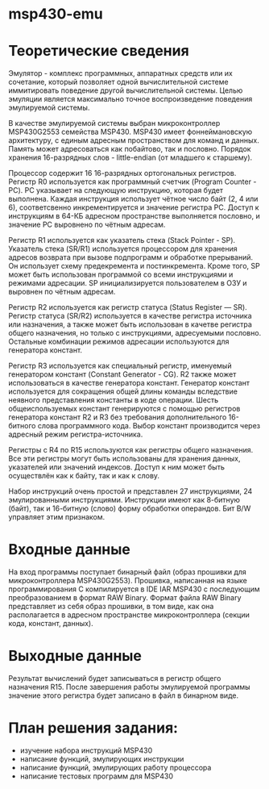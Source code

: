 # msp430-emu
# Теоретические сведения

Эмулятор - комплекс программных, аппаратных средств или их сочетание, который позволяет одной вычислительной системе иммитировать поведение другой вычислительной системы. Целью эмуляции является максимально точное воспроизведение поведения эмулируемой системы.

В качестве эмулируемой системы выбран микроконтроллер MSP430G2553 семейства MSP430.
MSP430 имеет фоннеймановскую архитектуру, с единым адресным пространством для команд и данных. Память может адресоваться как побайтово, так и пословно. Порядок хранения 16-разрядных слов - little-endian (от младшего к старшему).

Процессор содержит 16 16-разрядных ортогональных регистров.
Регистр R0 используется как программный счетчик (Program Counter - PC). PC указывает на следующую инструкцию, которая будет выполнена. Каждая инструкция использует чётное число байт (2, 4 или 6), соответсвенно инкрементируется и значение регистра PC. Доступ к инструкциям в 64-КБ адресном пространстве выполняется пословно, и значение PC выровнено по чётным адресам.

Регистр R1 используется как указатель стека (Stack Pointer - SP).
Указатель стека (SR/R1) используется процессором для хранения адресов возврата при вызове подпрограмм и обработке прерываний.
Он использует схему предекремента и постинкремента. Кроме того, SP может быть использован программой со всеми инструкциями и режимами адресации. SP инициализируется пользователем в ОЗУ и выровнен по чётным адресам.

Регистр R2 используется как регистр статуса (Status Register — SR).
Регистр статуса (SR/R2) используется в качестве регистра источника или назначения, а также может быть использован в качетве регистра общего назначения, но только с инструкциями, адресуемыми пословно. Остальные комбинации режимов адресации используются для генератора констант.

Регистр R3 используется как специальный регистр, именуемый генератором констант (Constant Generator - CG). R2 также может использоваться в качестве генератора констант. Генератор констант используется для сокращения общей длины команды вследствие неявного представления константы в коде операции. Шесть общеиспользуемых констант генерируются с помощью регистров генератора констант R2 и R3 без требования дополнительного 16-битного слова программного кода. Выбор констант производится через адресный режим регистра-источника.

Регистры с R4 по R15 используются как регистры общего назначения.
Все эти регистры могут быть использованы для хранения данных, указателей или значений индексов. Доступ к ним может быть осуществлён как к байту, так и как к слову.

Набор инструкций очень простой и представлен 27 инструкциями, 24 эмулированными инструкциями. Инструкции имеют как 8-битную (байт), так и 16-битную (слово) форму обработки операндов. Бит B/W управляет этим признаком.

# Входные данные
На вход программы поступает бинарный файл (образ прошивки для микроконтроллера MSP430G2553).
Прошивка, написанная на языке программирования C компилируется в IDE IAR MSP430 с последующим преобразованием в формат RAW Binary.
Формат файла RAW Binary представляет из себя образ прошивки, в том виде, как она располагается в адресном пространстве микроконтроллера (секции кода, констант, данных).
# Выходные данные
Результат вычислений будет записываться в регистр общего назначения R15.
После завершения работы эмулируемой программы значение этого регистра будет записано в файл в бинарном виде.

# План решения задания:
- изучение набора инструкций MSP430
- написание функций, эмулирующих инструкции
- написание функций, эмулирующих работу процессора
- написание тестовых программ для MSP430

